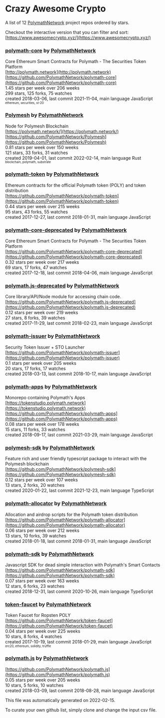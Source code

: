 # Crazy Awesome Crypto
A list of 12 [PolymathNetwork](https://github.com/PolymathNetwork) project repos ordered by stars.  

Checkout the interactive version that you can filter and sort: 
[https://www.awesomecrypto.xyz/](https://www.awesomecrypto.xyz/)  


### [polymath-core](https://github.com/PolymathNetwork/polymath-core) by [PolymathNetwork](https://github.com/PolymathNetwork)  
Core Ethereum Smart Contracts for Polymath - The Securities Token Platform  
[http://polymath.network](http://polymath.network)  
[https://github.com/PolymathNetwork/polymath-core](https://github.com/PolymathNetwork/polymath-core)  
1.45 stars per week over 206 weeks  
299 stars, 125 forks, 75 watches  
created 2018-03-06, last commit 2021-11-04, main language JavaScript  
<sub><sup>ethereum, securities, st-20</sup></sub>


### [Polymesh](https://github.com/PolymathNetwork/Polymesh) by [PolymathNetwork](https://github.com/PolymathNetwork)  
Node for Polymesh Blockchain  
[https://polymath.network/](https://polymath.network/)  
[https://github.com/PolymathNetwork/Polymesh](https://github.com/PolymathNetwork/Polymesh)  
0.81 stars per week over 150 weeks  
121 stars, 33 forks, 31 watches  
created 2019-04-01, last commit 2022-02-14, main language Rust  
<sub><sup>blockchain, polymath, substrate</sup></sub>


### [polymath-token](https://github.com/PolymathNetwork/polymath-token) by [PolymathNetwork](https://github.com/PolymathNetwork)  
Ethereum contracts for the official Polymath token (POLY) and token distribution  
[https://github.com/PolymathNetwork/polymath-token](https://github.com/PolymathNetwork/polymath-token)  
0.44 stars per week over 215 weeks  
95 stars, 43 forks, 55 watches  
created 2017-12-27, last commit 2018-01-31, main language JavaScript  


### [polymath-core-deprecated](https://github.com/PolymathNetwork/polymath-core-deprecated) by [PolymathNetwork](https://github.com/PolymathNetwork)  
Core Ethereum Smart Contracts for Polymath - The Securities Token Platform  
[https://github.com/PolymathNetwork/polymath-core-deprecated](https://github.com/PolymathNetwork/polymath-core-deprecated)  
0.32 stars per week over 217 weeks  
69 stars, 17 forks, 47 watches  
created 2017-12-18, last commit 2018-04-06, main language JavaScript  


### [polymath.js-deprecated](https://github.com/PolymathNetwork/polymath.js-deprecated) by [PolymathNetwork](https://github.com/PolymathNetwork)  
Core library/API/Node module for accessing chain code.  
[https://github.com/PolymathNetwork/polymath.js-deprecated](https://github.com/PolymathNetwork/polymath.js-deprecated)  
0.12 stars per week over 219 weeks  
27 stars, 8 forks, 39 watches  
created 2017-11-29, last commit 2018-02-23, main language JavaScript  


### [polymath-issuer](https://github.com/PolymathNetwork/polymath-issuer) by [PolymathNetwork](https://github.com/PolymathNetwork)  
Security Token Issuer + STO Launcher  
[https://github.com/PolymathNetwork/polymath-issuer](https://github.com/PolymathNetwork/polymath-issuer)  
0.1 stars per week over 205 weeks  
20 stars, 17 forks, 17 watches  
created 2018-03-13, last commit 2018-10-17, main language JavaScript  


### [polymath-apps](https://github.com/PolymathNetwork/polymath-apps) by [PolymathNetwork](https://github.com/PolymathNetwork)  
Monorepo containing Polymath's Apps  
[https://tokenstudio.polymath.network](https://tokenstudio.polymath.network)  
[https://github.com/PolymathNetwork/polymath-apps](https://github.com/PolymathNetwork/polymath-apps)  
0.08 stars per week over 178 weeks  
15 stars, 11 forks, 33 watches  
created 2018-09-17, last commit 2021-03-29, main language JavaScript  


### [polymesh-sdk](https://github.com/PolymathNetwork/polymesh-sdk) by [PolymathNetwork](https://github.com/PolymathNetwork)  
Feature rich and user friendly typescript package to interact with the Polymesh blockchain  
[https://github.com/PolymathNetwork/polymesh-sdk](https://github.com/PolymathNetwork/polymesh-sdk)  
0.12 stars per week over 107 weeks  
13 stars, 2 forks, 20 watches  
created 2020-01-22, last commit 2021-12-23, main language TypeScript  


### [polymath-allocator](https://github.com/PolymathNetwork/polymath-allocator) by [PolymathNetwork](https://github.com/PolymathNetwork)  
Allocation and airdrop scripts for the Polymath token distribution  
[https://github.com/PolymathNetwork/polymath-allocator](https://github.com/PolymathNetwork/polymath-allocator)  
0.06 stars per week over 212 weeks  
13 stars, 10 forks, 39 watches  
created 2018-01-18, last commit 2018-01-31, main language JavaScript  


### [polymath-sdk](https://github.com/PolymathNetwork/polymath-sdk) by [PolymathNetwork](https://github.com/PolymathNetwork)  
Javascript SDK for dead simple interaction with Polymath's Smart Contacts  
[https://github.com/PolymathNetwork/polymath-sdk](https://github.com/PolymathNetwork/polymath-sdk)  
0.07 stars per week over 163 weeks  
12 stars, 6 forks, 23 watches  
created 2018-12-31, last commit 2020-10-26, main language TypeScript  


### [token-faucet](https://github.com/PolymathNetwork/token-faucet) by [PolymathNetwork](https://github.com/PolymathNetwork)  
Token Faucet for Ropsten POLY  
[https://github.com/PolymathNetwork/token-faucet](https://github.com/PolymathNetwork/token-faucet)  
0.04 stars per week over 225 weeks  
10 stars, 8 forks, 4 watches  
created 2017-10-19, last commit 2018-01-29, main language JavaScript  
<sub><sup>erc20, ethereum, solidity, truffle</sup></sub>


### [polymath.js](https://github.com/PolymathNetwork/polymath.js) by [PolymathNetwork](https://github.com/PolymathNetwork)  
  
[https://github.com/PolymathNetwork/polymath.js](https://github.com/PolymathNetwork/polymath.js)  
0.05 stars per week over 205 weeks  
10 stars, 5 forks, 10 watches  
created 2018-03-09, last commit 2018-08-28, main language JavaScript  


This file was automatically generated on 2022-02-15.  

To curate your own github list, simply clone and change the input csv file.  